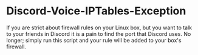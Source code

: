 # Discord-Voice-IPTables-Exception
If you are strict about firewall rules on your Linux box, but you want to talk to your friends in Discord it is a pain to find the port that Discord uses. No longer; simply run this script and your rule will be added to your box's firewall.

